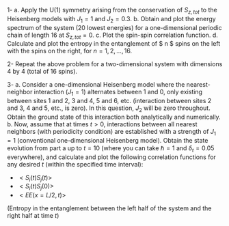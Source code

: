 1- 
a. Apply the U(1) symmetry arising from the conservation of $S_{z,tot}$ to the Heisenberg models with $J_1=1$ and $J_2=0.3$.
b. Obtain and plot the energy spectrum of the system (20 lowest energies) for a one-dimensional periodic chain of length 16 at $S_{z,tot}=0$.
c. Plot the spin-spin correlation function.
d. Calculate and plot the entropy in the entanglement of $ n $ spins on the left with the spins on the right, for $n=1,2,...,16$.

2- Repeat the above problem for a two-dimensional system with dimensions 4 by 4 (total of 16 spins).

3- 
a. Consider a one-dimensional Heisenberg model where the nearest-neighbor interaction ($J_1=1$) alternates between 1 and 0, only existing between sites 1 and 2, 3 and 4, 5 and 6, etc. (interaction between sites 2 and 3, 4 and 5, etc., is zero). In this question, $J_2$ will be zero throughout. Obtain the ground state of this interaction both analytically and numerically.
b. Now, assume that at times $t>0$, interactions between all nearest neighbors (with periodicity condition) are established with a strength of $J_1=1$ (conventional one-dimensional Heisenberg model). Obtain the state evolution from part a up to $t = 10$ (where you can take $\hbar = 1$ and $\delta_t = 0.05$ everywhere), and calculate and plot the following correlation functions for any desired $t$ (within the specified time interval):

   - $<S_i(t)S_j(t)>$
   - $<S_i(t)S_j(0)>$
   - $<EE(x=L/2,t)>$

   (Entropy in the entanglement between the left half of the system and the right half at time $t$)